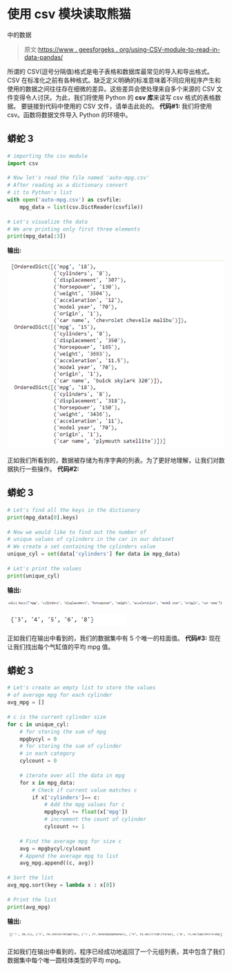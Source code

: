 # 使用 csv 模块读取熊猫

中的数据

> 原文:[https://www . geesforgeks . org/using-CSV-module-to-read-in-data-pandas/](https://www.geeksforgeeks.org/using-csv-module-to-read-the-data-in-pandas/)

所谓的 CSV(逗号分隔值)格式是电子表格和数据库最常见的导入和导出格式。CSV 在标准化之前有各种格式。缺乏定义明确的标准意味着不同应用程序产生和使用的数据之间往往存在细微的差异。这些差异会使处理来自多个来源的 CSV 文件变得令人讨厌。为此，我们将使用 Python 的 **csv 库**来读写 csv 格式的表格数据。
要链接到代码中使用的 CSV 文件，请单击此处的。
**代码#1:** 我们将使用 csv。函数将数据文件导入 Python 的环境中。

## 蟒蛇 3

```py
# importing the csv module
import csv

# Now let's read the file named 'auto-mpg.csv'
# After reading as a dictionary convert
# it to Python's list
with open('auto-mpg.csv') as csvfile:
    mpg_data = list(csv.DictReader(csvfile))

# Let's visualize the data
# We are printing only first three elements
print(mpg_data[:3])
```

**输出:**

![](img/6fecd7b7452dfbc3ff26c11a1e87de7c.png)

正如我们所看到的，数据被存储为有序字典的列表。为了更好地理解，让我们对数据执行一些操作。
**代码#2:**

## 蟒蛇 3

```py
# Let's find all the keys in the dictionary
print(mpg_data[0].keys)

# Now we would like to find out the number of
# unique values of cylinders in the car in our dataset
# We create a set containing the cylinders value
unique_cyl = set(data['cylinders'] for data in mpg_data)

# Let's print the values
print(unique_cyl)
```

**输出:**

![](img/76abddfd1b628e1c7964ccbf76a86f17.png)

![](img/4e0f643bb30573f3c17eae268d924a76.png)

正如我们在输出中看到的，我们的数据集中有 5 个唯一的柱面值。
**代码#3:** 现在让我们找出每个气缸值的平均 mpg 值。

## 蟒蛇 3

```py
# Let's create an empty list to store the values
# of average mpg for each cylinder
avg_mpg = []

# c is the current cylinder size
for c in unique_cyl:
    # for storing the sum of mpg
    mpgbycyl = 0
    # for storing the sum of cylinder
    # in each category
    cylcount = 0

    # iterate over all the data in mpg
    for x in mpg_data:
        # Check if current value matches c
        if x['cylinders']== c:
            # Add the mpg values for c
            mpgbycyl += float(x['mpg'])
            # increment the count of cylinder
            cylcount += 1

    # Find the average mpg for size c
    avg = mpgbycyl/cylcount
    # Append the average mpg to list
    avg_mpg.append((c, avg))

# Sort the list
avg_mpg.sort(key = lambda x : x[0])

# Print the list
print(avg_mpg)
```

**输出:**

![](img/2d58e08e89bbc8828ba78cd39ad3b92b.png)

正如我们在输出中看到的，程序已经成功地返回了一个元组列表，其中包含了我们数据集中每个唯一圆柱体类型的平均 mpg。